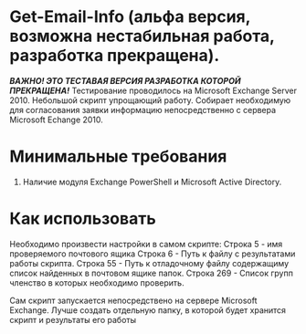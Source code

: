 # Get-Email-Info (альфа версия, возможна нестабильная работа, разработка прекращена).
***ВАЖНО! ЭТО ТЕСТАВАЯ ВЕРСИЯ РАЗРАБОТКА КОТОРОЙ ПРЕКРАЩЕНА!***
Тестирование проводилось на Microsoft Exchange Server 2010.
Небольшой скрипт упрощающий работу. Собирает необходимую для согласования заявки информацию непосредственно с сервера Microsoft Echange 2010.

# Минимальные требования
1. Наличие модуля Exchange PowerShell и Microsoft Active Directory. 

# Как использовать
Необходимо произвести настройки в самом скрипте:
Строка 5 - имя проверяемого почтового ящика
Строка 6 - Путь к файлу с результатами работы скрипта.
Строка 55 - Путь к отладочному файлу содержащиму список найденных в почтовом ящике папок.
Строка 269 - Список групп членство в которых необходимо проверить.

Сам скрипт запускается непосредствено на сервере Microsoft Exchange. Лучше создать отдельную папку, в которой будет хранится скрипт и результаты его работы
